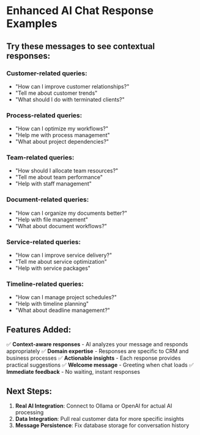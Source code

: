 # Enhanced AI Chat Response Examples

## Try these messages to see contextual responses:

### Customer-related queries:
- "How can I improve customer relationships?"
- "Tell me about customer trends"
- "What should I do with terminated clients?"

### Process-related queries:
- "How can I optimize my workflows?"
- "Help me with process management"
- "What about project dependencies?"

### Team-related queries:
- "How should I allocate team resources?"
- "Tell me about team performance"
- "Help with staff management"

### Document-related queries:
- "How can I organize my documents better?"
- "Help with file management"
- "What about document workflows?"

### Service-related queries:
- "How can I improve service delivery?"
- "Tell me about service optimization"
- "Help with service packages"

### Timeline-related queries:
- "How can I manage project schedules?"
- "Help with timeline planning"
- "What about deadline management?"

## Features Added:
✅ **Context-aware responses** - AI analyzes your message and responds appropriately
✅ **Domain expertise** - Responses are specific to CRM and business processes
✅ **Actionable insights** - Each response provides practical suggestions
✅ **Welcome message** - Greeting when chat loads
✅ **Immediate feedback** - No waiting, instant responses

## Next Steps:
1. **Real AI Integration**: Connect to Ollama or OpenAI for actual AI processing
2. **Data Integration**: Pull real customer data for more specific insights
3. **Message Persistence**: Fix database storage for conversation history
